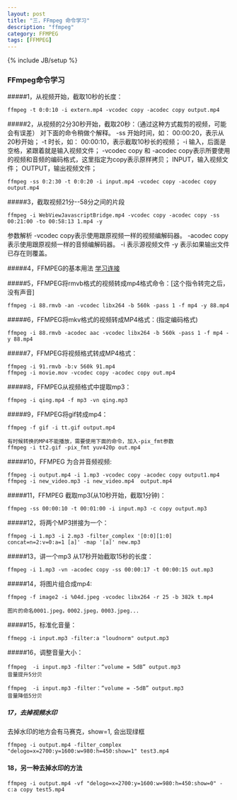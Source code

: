 ```yaml
---
layout: post
title: "三，FFmpeg 命令学习"
description: "ffmpeg"
category: FFMPEG
tags: [FFMPEG]
---
```

{% include JB/setup %}

### FFmpeg命令学习

#####1，从视频开始，截取10秒的长度：

```
ffmpeg -t 0:0:10 -i extern.mp4 -vcodec copy -acodec copy output.mp4
```

#####2，从视频的2分30秒开始，截取20秒：（通过这种方式裁剪的视频，可能会有误差）
对下面的命令稍做个解释。
-ss 开始时间，如： 00:00:20，表示从20秒开始； -t 时长，如： 00:00:10，表示截取10秒长的视频； -i 输入，后面是空格，紧跟着就是输入视频文件； -vcodec copy 和 -acodec copy表示所要使用的视频和音频的编码格式，这里指定为copy表示原样拷贝； INPUT，输入视频文件； OUTPUT，输出视频文件；

```
ffmpeg -ss 0:2:30 -t 0:0:20 -i input.mp4 -vcodec copy -acodec copy output.mp4
```

#####3，截取视频21分--58分之间的片段

```
ffmpeg -i WebViewJavascriptBridge.mp4 -vcodec copy -acodec copy -ss 00:21:00 -to 00:58:13 1.mp4 -y
```
参数解析 -vcodec copy表示使用跟原视频一样的视频编解码器。
-acodec copy表示使用跟原视频一样的音频编解码器。
-i 表示源视频文件
-y 表示如果输出文件已存在则覆盖。


#####4，FFMPEG的基本用法
[学习连接](http://www.cnblogs.com/wainiwann/p/4031129.html)

#####5，FFMPEG将rmvb格式的视频转成mp4格式命令：[这个指令转完之后，没有声音]

```
ffmpeg -i 88.rmvb -an -vcodec libx264 -b 560k -pass 1 -f mp4 -y 88.mp4
```

#####6，FFMPEG将mkv格式的视频转成MP4格式：(指定编码格式)

```
ffmpeg -i 88.rmvb -acodec aac -vcodec libx264 -b 560k -pass 1 -f mp4 -y 88.mp4
```

#####7，FFMPEG将视频格式转成MP4格式：

```
ffmpeg -i 91.rmvb -b:v 560k 91.mp4
ffmpeg -i movie.mov -vcodec copy -acodec copy out.mp4
```

#####8，FFMPEG从视频格式中提取mp3：

```
ffmpeg -i qing.mp4 -f mp3 -vn qing.mp3
```

#####9，FFMPEG将gif转成mp4：  

```
ffmpeg -f gif -i tt.gif output.mp4

有时候转换的MP4不能播放，需要使用下面的命令，加入-pix_fmt参数
ffmpeg -i tt2.gif -pix_fmt yuv420p out.mp4
```

#####10，FFMPEG 为合并音频视频:

```
ffmpeg -i output.mp4 -i 1.mp3 -vcodec copy -acodec copy output1.mp4
ffmpeg -i new_video.mp3 -i new_video.mp4  output.mp4
```  

#####11，FFMPEG 截取mp3(从10秒开始，截取1分钟)：

```
ffmpeg -ss 00:00:10 -t 00:01:00 -i input.mp3 -c copy output.mp3
```

#####12，将两个MP3拼接为一个：

```
ffmpeg -i 1.mp3 -i 2.mp3 -filter_complex '[0:0][1:0] concat=n=2:v=0:a=1 [a]' -map '[a]' new.mp3
```

#####13，讲一个mp3 从17秒开始截取15秒的长度：
```
ffmpeg -i 1.mp3 -vn -acodec copy -ss 00:00:17 -t 00:00:15 out.mp3
```

#####14，将图片组合成mp4:    
```
ffmpeg -f image2 -i %04d.jpeg -vcodec libx264 -r 25 -b 382k t.mp4

图片的命名0001.jpeg，0002.jpeg，0003.jpeg...
```

#####15，标准化音量：   
```
ffmepg -i input.mp3 -filter:a "loudnorm" output.mp3 
```

#####16，调整音量大小：
```
ffmpeg  -i input.mp3 -filter：“volume = 5dB” output.mp3 
音量提升5分贝

ffmpeg  -i input.mp3 -filter：“volume = -5dB” output.mp3 
音量降低5分贝

```


##### 17，去掉视频水印
去掉水印的地方会有马赛克，show=1, 会出现绿框      

```
ffmpeg -i output.mp4 -filter_complex "delogo=x=2700:y=1600:w=980:h=450:show=1" test3.mp4
```

#### 18，另一种去掉水印的方法     

```
ffmpeg -i output.mp4 -vf "delogo=x=2700:y=1600:w=980:h=450:show=0" -c:a copy test5.mp4
```
